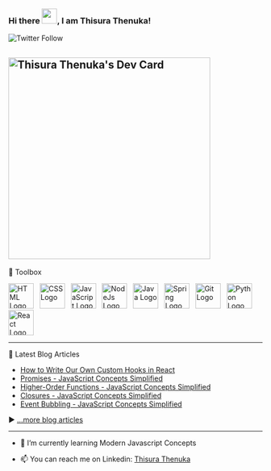 ### Hi there <img src="https://raw.githubusercontent.com/MartinHeinz/MartinHeinz/master/wave.gif" width="30px">, I am Thisura Thenuka!

![Twitter Follow](https://img.shields.io/twitter/follow/thenukathisura1?label=Follow%20Me%20On%20Twitter&style=social)

<!-- Add Bio -->

<a href="https://app.daily.dev/Thisura"><img src="https://api.daily.dev/devcards/fe72ccebf3064efaba24c9296886903f.png?r=t8e" width="400" alt="Thisura Thenuka's Dev Card"/></a>
---

🧰 Toolbox
 
<img src="https://cdn.worldvectorlogo.com/logos/html-1.svg" alt="HTML Logo" width="50" height="50"/>&nbsp;&nbsp;&nbsp;<img src="https://cdn.worldvectorlogo.com/logos/css-3.svg" alt="CSS Logo" width="50" height="50"/>&nbsp;&nbsp;&nbsp;<img src="https://cdn.worldvectorlogo.com/logos/logo-javascript.svg" alt="JavaScript Logo" width="50" height="50"/>&nbsp;&nbsp;&nbsp;<img src="https://cdn.worldvectorlogo.com/logos/nodejs.svg" alt="NodeJs Logo" width="50" height="50"/>&nbsp;&nbsp;&nbsp;<img src="https://cdn.worldvectorlogo.com/logos/java-4.svg" alt="Java Logo" width="50" height="50"/>&nbsp;&nbsp;&nbsp;<img src="https://cdn.worldvectorlogo.com/logos/spring-3.svg" alt="Spring Logo" width="50" height="50"/>&nbsp;&nbsp;&nbsp;<img src="https://cdn.worldvectorlogo.com/logos/git.svg" alt="Git Logo" width="50" height="50"/>&nbsp;&nbsp;&nbsp;<img src="https://cdn.worldvectorlogo.com/logos/python-5.svg" alt="Python Logo" width="50" height="50"/>&nbsp;&nbsp;&nbsp;<img src="https://cdn.worldvectorlogo.com/logos/react-2.svg" alt="React Logo" width="50" height="50"/>

---

📘 Latest Blog Articles

<!-- BLOG-POST-LIST:START -->
- [How to Write Our Own Custom Hooks in React](https://simplecoder.hashnode.dev/how-to-write-our-own-custom-hooks-in-react)
- [Promises - JavaScript Concepts Simplified](https://simplecoder.hashnode.dev/promises-javascript-concepts-simplified)
- [Higher-Order Functions - JavaScript Concepts Simplified](https://simplecoder.hashnode.dev/higher-order-functions-javascript-concepts-simplified)
- [Closures - JavaScript Concepts Simplified](https://simplecoder.hashnode.dev/closures-javascript-concepts-simplified)
- [Event Bubbling - JavaScript Concepts Simplified](https://simplecoder.hashnode.dev/event-bubbling-javascript-concepts-simplified)
<!-- BLOG-POST-LIST:END -->

▶ [...more blog articles](https://simplecoder.hashnode.dev/)

---



- 🌱 I’m currently learning Modern Javascript Concepts

- 📫 You can reach me on Linkedin: [Thisura Thenuka](https://www.linkedin.com/in/thisurathenuka/)

<!--
- 📽 Here are some of my mini-projects

[Bin2Dec Converter](https://boring-hodgkin-41de28.netlify.app/)

[GitHub Profiles](https://sleepy-murdock-95a477.netlify.app/)

[Border Radius Previewer](https://gifted-sammet-25db32.netlify.app/)

**thisurathenuka/thisurathenuka** is a ✨ _special_ ✨ repository because its `README.md` (this file) appears on your GitHub profile.

Here are some ideas to get you started:

- 👯 I’m looking to collaborate on ...
- 🤔 I’m looking for help with ...
- 💬 Ask me about ...
- 😄 Pronouns: ...
- ⚡ Fun fact: ...
-->
